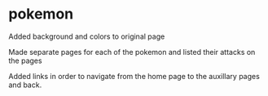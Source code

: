 # pokemon

Added background and colors to original page

Made separate pages for each of the pokemon and listed their attacks on the pages

Added links in order to navigate from the home page to the auxillary pages and back.
